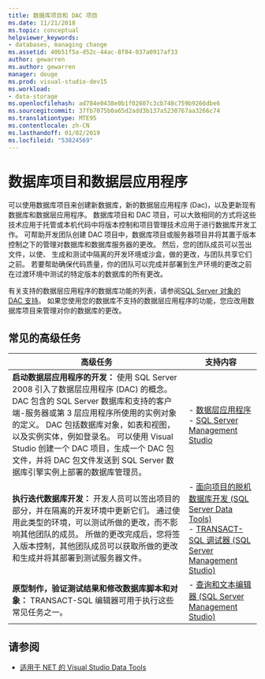 ```yaml
---
title: 数据库项目和 DAC 项目
ms.date: 11/21/2018
ms.topic: conceptual
helpviewer_keywords:
- databases, managing change
ms.assetid: 40b51f5a-d52c-44ac-8f84-037a0917af33
author: gewarren
ms.author: gewarren
manager: douge
ms.prod: visual-studio-dev15
ms.workload:
- data-storage
ms.openlocfilehash: ad784e0438e0b1f02607c3cb748c759b9266dbe6
ms.sourcegitcommit: 37fb7075b0a65d2add3b137a5230767aa3266c74
ms.translationtype: MTE95
ms.contentlocale: zh-CN
ms.lasthandoff: 01/02/2019
ms.locfileid: "53824569"
---
```

# <a name="database-projects-and-data-tier-applications"></a>数据库项目和数据层应用程序

可以使用数据库项目来创建新数据库，新的数据层应用程序 (Dac)，以及更新现有数据库和数据层应用程序。 数据库项目和 DAC 项目，可以大致相同的方式将这些技术应用于托管或本机代码中将版本控制和项目管理技术应用于进行数据库开发工作。 可帮助开发团队创建 DAC 项目中，数据库项目或服务器项目并将其置于版本控制之下的管理对数据库和数据库服务器的更改。 然后，您的团队成员可以签出文件，以使、 生成和测试中隔离的开发环境或沙盒，做的更改，与团队共享它们之前。 若要帮助确保代码质量，你的团队可以完成并部署到生产环境的更改之前在过渡环境中测试的特定版本的数据库的所有更改。

有关支持的数据层应用程序的数据库功能的列表，请参阅[SQL Server 对象的 DAC 支持](/sql/relational-databases/data-tier-applications/dac-support-for-sql-server-objects-and-versions)。 如果您使用您的数据库不支持的数据层应用程序的功能，您应改用数据库项目来管理对你的数据库的更改。

## <a name="common-high-level-tasks"></a>常见的高级任务

| 高级任务 | 支持内容 |
| - | - |
| **启动数据层应用程序的开发：** 使用 SQL Server 2008 引入了数据层应用程序 (DAC) 的概念。 DAC 包含的 SQL Server 数据库和支持的客户端-服务器或第 3 层应用程序所使用的实例对象的定义。 DAC 包括数据库对象，如表和视图，以及实例实体，例如登录名。 可以使用 Visual Studio 创建一个 DAC 项目，生成一个 DAC 包文件，并将 DAC 包文件发送到 SQL Server 数据库引擎实例上部署的数据库管理员。 | - [数据层应用程序](/sql/relational-databases/data-tier-applications/data-tier-applications)<br />- [SQL Server Management Studio](/sql/ssms/sql-server-management-studio-ssms) |
| **执行迭代数据库开发：** 开发人员可以签出项目的部分，并在隔离的开发环境中更新它们。 通过使用此类型的环境，可以测试所做的更改，而不影响其他团队的成员。 所做的更改完成后，您将签入版本控制，其他团队成员可以获取所做的更改和生成并将其部署到测试服务器文件。 | - [面向项目的脱机数据库开发 (SQL Server Data Tools)](/sql/ssdt/project-oriented-offline-database-development)<br />- [TRANSACT-SQL 调试器 (SQL Server Management Studio)](/sql/ssms/scripting/transact-sql-debugger) |
| **原型制作，验证测试结果和修改数据库脚本和对象：** TRANSACT-SQL 编辑器可用于执行这些常见任务之一。 | - [查询和文本编辑器 (SQL Server Management Studio)](/sql/ssms/scripting/query-and-text-editors-sql-server-management-studio) |

## <a name="see-also"></a>请参阅

- [适用于 NET 的 Visual Studio Data Tools](../data-tools/visual-studio-data-tools-for-dotnet.md)